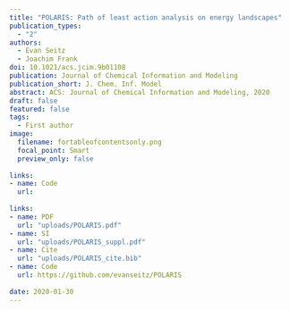 ```yaml
---
title: "POLARIS: Path of least action analysis on energy landscapes"
publication_types:
  - "2"
authors:
  - Evan Seitz
  - Joachim Frank
doi: 10.1021/acs.jcim.9b01108
publication: Journal of Chemical Information and Modeling
publication_short: J. Chem. Inf. Model
abstract: ACS: Journal of Chemical Information and Modeling, 2020
draft: false
featured: false
tags:
  - First author
image:
  filename: fortableofcontentsonly.png
  focal_point: Smart
  preview_only: false
  
links: 
- name: Code
  url: 
  
links:
- name: PDF
  url: "uploads/POLARIS.pdf"
- name: SI
  url: "uploads/POLARIS_suppl.pdf"
- name: Cite
  url: "uploads/POLARIS_cite.bib"
- name: Code
  url: https://github.com/evanseitz/POLARIS
  
date: 2020-01-30
---
```

